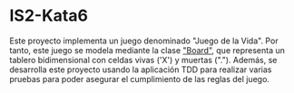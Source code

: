 # IS2-Kata6

Este proyecto implementa un juego denominado "Juego de la Vida". Por tanto, este juego se modela mediante la clase ["Board"](src/main/java/software/ulpgc/kata6/Board.java
), que representa un tablero bidimensional con celdas vivas ('X') y muertas ("."). Además, se desarrolla este proyecto usando la aplicación TDD para realizar varias pruebas para poder asegurar el cumplimiento de las reglas del juego.

